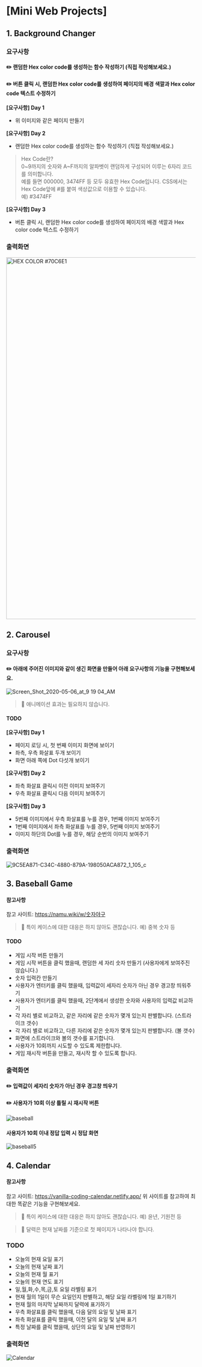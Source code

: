 # [Mini Web Projects]

## 1. Background Changer
### 요구사항
#### ✏️ 랜덤한 Hex color code를 생성하는 함수 작성하기 (직접 작성해보세요.)

#### ✏️ 버튼 클릭 시, 랜덤한 Hex color code를 생성하여 페이지의 배경 색깔과 Hex color code 텍스트 수정하기
**[요구사항] Day 1**
- 위 이미지와 같은 페이지 만들기

**[요구사항] Day 2**
- 랜덤한 Hex color code를 생성하는 함수 작성하기 (직접 작성해보세요.)

> Hex Code란? </br>
0\~9까지의 숫자와 A\~F까지의 알파벳이 랜덤하게 구성되어 이루는 6자리 코드를 의미합니다. </br>예를 들면 000000, 3474FF 등 모두 유효한 Hex Code입니다. CSS에서는 Hex Code앞에 #를 붙여 색상값으로 이용할 수 있습니다. </br>
예) #3474FF

**[요구사항] Day 3**
- 버튼 클릭 시, 랜덤한 Hex color code를 생성하여 페이지의 배경 색깔과 Hex color code 텍스트 수정하기

### 출력화면

<img width="961" alt="HEX COLOR #70C6E1" src="https://user-images.githubusercontent.com/79626675/122031166-69ccf780-ce09-11eb-9c76-14f153c6d7af.png">

## 2. Carousel
### 요구사항
#### ✏️ 아래에 주어진 이미지와 같이 생긴 화면을 만들어 아래 요구사항의 기능을 구현해보세요.

<img alt="Screen_Shot_2020-05-06_at_9 19 04_AM" src="https://user-images.githubusercontent.com/79626675/122633657-aacc5100-d114-11eb-85ad-345e7814be8c.png">

> 🚨 애니메이션 효과는 필요하지 않습니다.
#### TODO
**[요구사항] Day 1** </br>
- 페이지 로딩 시, 첫 번째 이미지 화면에 보이기
- 좌측, 우측 화살표 두개 보이기
- 화면 아래 쪽에 Dot 다섯개 보이기

**[요구사항] Day 2**
- 좌측 화살표 클릭시 이전 이미지 보여주기
- 우측 화살표 클릭시 다음 이미지 보여주기

**[요구사항] Day 3**
- 5번째 이미지에서 우측 화살표를 누를 경우, 1번째 이미지 보여주기
- 1번째 이미지에서 좌측 화살표를 누를 경우, 5번째 이미지 보여주기
- 이미지 하단의 Dot를 누를 경우, 해당 순번의 이미지 보여주기

### 출력화면
![9C5EA871-C34C-4880-879A-198050ACA872_1_105_c](https://user-images.githubusercontent.com/79626675/135761819-de51502a-fda9-400b-ab53-367efcd684e3.jpeg)

## 3. Baseball Game
#### 참고사항
참고 사이트: https://namu.wiki/w/숫자야구  

> 🚨 특이 케이스에 대한 대응은 하지 않아도 괜찮습니다. 예) 중복 숫자 등


#### TODO
- 게임 시작 버튼 만들기
- 게임 시작 버튼을 클릭 했을때, 랜덤한 세 자리 숫자 만들기 (사용자에게 보여주진 않습니다.)
- 숫자 입력칸 만들기
- 사용자가 엔터키를 클릭 했을때, 입력값이 세자리 숫자가 아닌 경우 경고창 띄워주기
- 사용자가 엔터키를 클릭 했을때, 2단계에서 생성한 숫자와 사용자의 입력값 비교하기
- 각 자리 별로 비교하고, 같은 자리에 같은 숫자가 몇개 있는지 판별합니다. (스트라이크 갯수)
- 각 자리 별로 비교하고, 다른 자리에 같은 숫자가 몇개 있는지 판별합니다. (볼 갯수)
- 화면에 스트라이크와 볼의 갯수를 표기합니다.
- 사용자가 10회까지 시도할 수 있도록 제한합니다.
- 게임 재시작 버튼을 만들고, 재시작 할 수 있도록 합니다.

### 출력화면

#### ✏️ 입력값이 세자리 숫자가 아닌 경우 경고창 띄우기
#### ✏️ 사용자가 10회 이상 틀릴 시 재시작 버튼
![baseball](https://user-images.githubusercontent.com/79626675/136422849-c228b82a-8dce-4fa4-9f9d-6fbf44daceb0.gif)  

#### 사용자가 10회 이내 정답 입력 시 정답 화면
![baseball5](https://user-images.githubusercontent.com/79626675/136424388-a7754580-8815-464c-a864-6ce9bcb42f1c.gif)


## 4. Calendar 

#### 참고사항
참고 사이트: https://vanilla-coding-calendar.netlify.app/
위 사이트를 참고하여 최대한 똑같은 기능을 구현해보세요. 

> 🚨 특이 케이스에 대한 대응은 하지 않아도 괜찮습니다. 예) 윤년, 기원전 등

> 🚨 달력은 현재 날짜를 기준으로 첫 페이지가 나타나야 합니다.

### TODO
- 오늘의 현재 요일 표기
- 오늘의 현재 날짜 표기
- 오늘의 현재 월 표기
- 오늘의 현재 연도 표기
- 일,월,화,수,목,금,토 요일 라벨링 표기
- 현재 월의 1일이 무슨 요일인지 판별하고, 해당 요일 라벨링에 1일 표기하기
- 현재 월의 마지막 날짜까지 달력에 표기하기
- 우측 화살표를 클릭 했을때, 다음 달의 요일 및 날짜 표기
- 좌측 화살표를 클릭 했을때, 이전 달의 요일 및 날짜 표기
- 특정 날짜를 클릭 했을때, 상단의 요일 및 날짜 반영하기

### 출력화면
![Calendar](https://user-images.githubusercontent.com/79626675/136421574-d69cbf11-6d02-498f-8f23-e037cab0ece7.gif)

